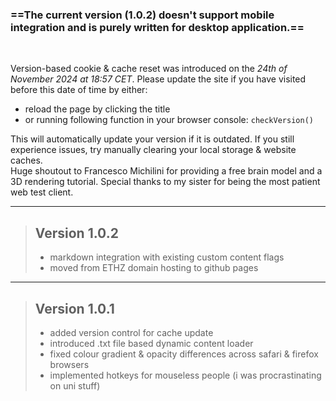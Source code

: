 ### ==The current version (1.0.2) doesn't support mobile integration and is purely written for desktop application.==
<br>

Version-based cookie & cache reset was introduced on the *24th of November 2024 at 18:57 CET*. Please update the site if you have visited before this date of time by either: 
- reload the page by clicking the title 
- or running following function in your browser console: ```checkVersion()```

This will automatically update your version if it is outdated. If you still experience issues, try manually clearing your local storage & website caches. <br>
Huge shoutout to Francesco Michilini for providing a free brain model and a 3D rendering tutorial. Special thanks to my sister for being the most patient web test client.
<br />


---

> ## Version 1.0.2
> - markdown integration with existing custom content flags 
> - moved from ETHZ domain hosting to github pages 

--- 

> ## Version 1.0.1
> - added version control for cache update
> - introduced .txt file based dynamic content loader 
> - fixed colour gradient & opacity differences across safari & firefox browsers 
> - implemented hotkeys for mouseless people (i was procrastinating on uni stuff) 
